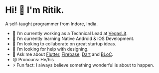 # Hi! 👋 I'm Ritik.

A self-taught programmer from Indore, India.

- 🔭 I’m currently working as a Technical Lead at [VegasLit](https://vegaslit.com/).
- 🌱 I’m currently learning Native Android & iOS Development.
- 👯 I’m looking to collaborate on great startup ideas.
- 🤔 I’m looking for help with designing.
- 💬 Ask me about [Flutter](https://flutter.dev/), [Firebase](https://firebase.google.com/), [Dart](https://dart.dev/) and [BLoC](https://bloclibrary.dev/).
- 😄 Pronouns: He/his
- ⚡ Fun fact: I always believe something wonderful is about to happen.

